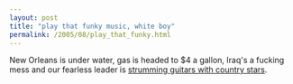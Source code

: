 ```yaml
---
layout: post
title: "play that funky music, white boy"
permalink: /2005/08/play_that_funky.html
---
```


New Orleans is under water, gas is headed to $4 a gallon, Iraq's a fucking mess and our fearless leader is [strumming guitars with country stars](http://news.yahoo.com/news?tmpl=story&u=/050830/480/capm10208301856).
